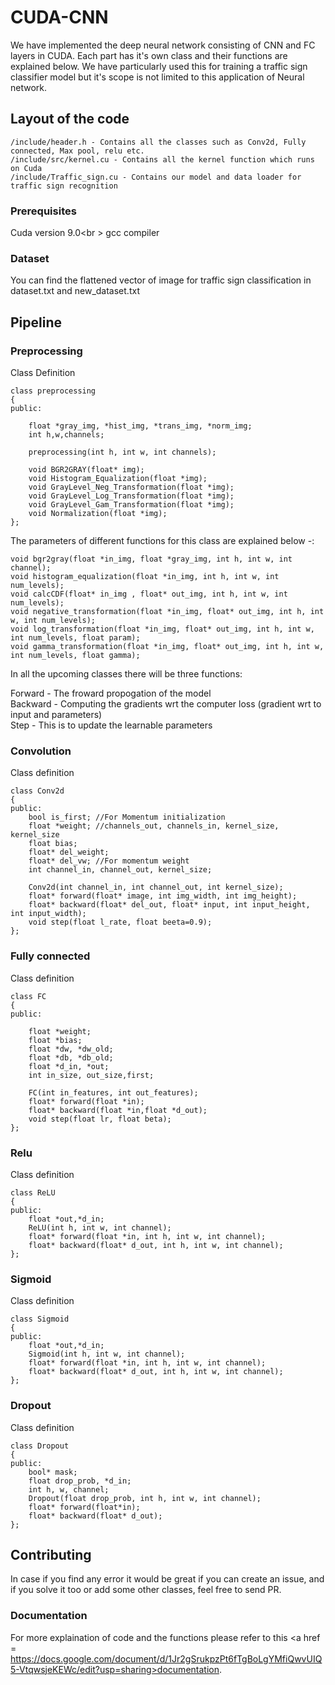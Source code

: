 # CUDA-CNN

We have implemented the deep neural network consisting of CNN and FC layers in CUDA. Each part has it's own class and their functions are explained below. We have particularly used this for training a traffic sign classifier model but it's scope is not limited to this application of Neural network.  

## Layout of the code
```
/include/header.h - Contains all the classes such as Conv2d, Fully connected, Max pool, relu etc.
/include/src/kernel.cu - Contains all the kernel function which runs on Cuda
/include/Traffic_sign.cu - Contains our model and data loader for traffic sign recognition
```

### Prerequisites
Cuda version 9.0<br \>
gcc compiler

### Dataset

You can find the flattened vector of image for traffic sign classification in dataset.txt and new_dataset.txt

## Pipeline

### Preprocessing

Class Definition
```
class preprocessing
{
public:
    
    float *gray_img, *hist_img, *trans_img, *norm_img;
    int h,w,channels;
    
    preprocessing(int h, int w, int channels);
    
    void BGR2GRAY(float* img);
    void Histogram_Equalization(float *img);
    void GrayLevel_Neg_Transformation(float *img);
    void GrayLevel_Log_Transformation(float *img);
    void GrayLevel_Gam_Transformation(float *img);
    void Normalization(float *img);
};
```
The parameters of different functions for this class are explained below -:

```
void bgr2gray(float *in_img, float *gray_img, int h, int w, int channel);
void histogram_equalization(float *in_img, int h, int w, int num_levels);
void calcCDF(float* in_img , float* out_img, int h, int w, int num_levels);
void negative_transformation(float *in_img, float* out_img, int h, int w, int num_levels);
void log_transformation(float *in_img, float* out_img, int h, int w, int num_levels, float param);
void gamma_transformation(float *in_img, float* out_img, int h, int w, int num_levels, float gamma);
``` 

In all the upcoming classes there will be three functions:<br />

Forward - The froward propogation of the model<br />
Backward - Computing the gradients wrt the computer loss (gradient wrt to input and parameters)<br />
Step - This is to update the learnable parameters <br />


### Convolution

Class definition
```
class Conv2d
{
public:
	bool is_first; //For Momentum initialization
	float *weight; //channels_out, channels_in, kernel_size, kernel_size
	float bias;
	float* del_weight;
	float* del_vw; //For momentum weight
	int channel_in, channel_out, kernel_size;

	Conv2d(int channel_in, int channel_out, int kernel_size);
	float* forward(float* image, int img_width, int img_height);
	float* backward(float* del_out, float* input, int input_height, int input_width);
	void step(float l_rate, float beeta=0.9);
};
```

### Fully connected

Class definition
```
class FC
{
public:

    float *weight;
    float *bias;
    float *dw, *dw_old;
    float *db, *db_old;
    float *d_in, *out;
    int in_size, out_size,first;

    FC(int in_features, int out_features);
    float* forward(float *in);
    float* backward(float *in,float *d_out);
    void step(float lr, float beta);
};
```
### Relu

Class definition
```
class ReLU
{
public:
    float *out,*d_in;
    ReLU(int h, int w, int channel);
	float* forward(float *in, int h, int w, int channel);
	float* backward(float* d_out, int h, int w, int channel);
};
```
### Sigmoid

Class definition
```
class Sigmoid
{
public:
    float *out,*d_in;
    Sigmoid(int h, int w, int channel);
    float* forward(float *in, int h, int w, int channel);
    float* backward(float* d_out, int h, int w, int channel);
};
```

### Dropout

Class definition
```
class Dropout
{
public:
    bool* mask;
    float drop_prob, *d_in;
    int h, w, channel;
    Dropout(float drop_prob, int h, int w, int channel);
    float* forward(float*in);
    float* backward(float* d_out);
};
```

## Contributing

In case if you find any error it would be great if you can create an issue, and if you solve it too or add some other classes, feel free to send PR.

### Documentation 

For more explaination of code and the functions please refer to this <a href = https://docs.google.com/document/d/1Jr2gSrukpzPt6fTgBoLgYMfiQwvUIQ5-VtqwsjeKEWc/edit?usp=sharing>documentation</a>.

